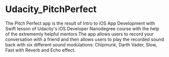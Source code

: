 # Udacity_PitchPerfect

The Pitch Perfect app is the  result of Intro to iOS App Development with Swift lesson of Udacity's iOS Developer Nanodegree course with the help of the extrememly helpful mentors
The app allows users to record your conversation with a friend and then allows users to play the recorded sound back with six different sound modulations: Chipmunk, Darth Vader, Slow, Fast with Reverb and Echo effect.
